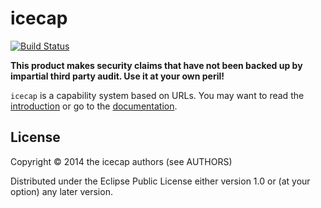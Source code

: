 # icecap

[![Build Status](https://travis-ci.org/lvh/icecap.svg)](https://travis-ci.org/lvh/icecap)

**This product makes security claims that have not been backed up by
  impartial third party audit. Use it at your own peril!**

`icecap` is a capability system based on URLs. You may want to read
the [introduction][intro] or go to the [documentation][docs].

[intro]: https://github.com/lvh/icecap/wiki/Introduction
[docs]: https://github.com/lvh/icecap/wiki

## License

Copyright © 2014 the icecap authors (see AUTHORS)

Distributed under the Eclipse Public License either version 1.0 or (at
your option) any later version.
